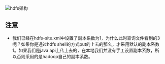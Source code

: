 ![hdfs架构](https://hadoop.apache.org/docs/stable/hadoop-project-dist/hadoop-hdfs/images/hdfsarchitecture.png)

## 注意
- 我们已经在hdfs-site.xml中设置了副本系数为1，为什么此时查询文件看到的3呢？如果你是通过hdfs shell的方式put的上去的那么，才采用默认的副本系数1。如果我们是java api上传上去的，在本地我们并没有手工设置副本系数，所以否则采用的是hadoop自己的副本系数。
